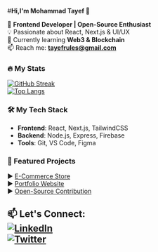   #**Hi,I'm Mohammad Tayef 👋**

🚀 **Frontend Developer | Open-Source Enthusiast**  
💡 Passionate about React, Next.js & UI/UX  
🌱 Currently learning **Web3 & Blockchain**  
📫 Reach me: **tayefrules@gmail.com**  

### 🔥 My Stats
[![GitHub Streak](https://streak-stats.demolab.com?user=yourusername&theme=dark)](https://git.io/streak-stats)  
[![Top Langs](https://github-readme-stats.vercel.app/api/top-langs/?username=yourusername&layout=compact&theme=dark)](https://github.com/anuraghazra/github-readme-stats)

### 🛠️ My Tech Stack
- **Frontend**: React, Next.js, TailwindCSS  
- **Backend**: Node.js, Express, Firebase  
- **Tools**: Git, VS Code, Figma  

### 📌 Featured Projects
▶️ [E-Commerce Store](https://github.com/yourusername/ecommerce)  
▶️ [Portfolio Website](https://github.com/yourusername/portfolio)  
▶️ [Open-Source Contribution](https://github.com/yourusername/opensource)  

📫 **Let's Connect:**  
[![LinkedIn](https://img.shields.io/badge/LinkedIn-0077B5?style=flat&logo=linkedin&logoColor=white)](https://linkedin.com/in/yourprofile)  
[![Twitter](https://img.shields.io/badge/Twitter-1DA1F2?style=flat&logo=twitter&logoColor=white)](https://twitter.com/yourhandle)  
---


